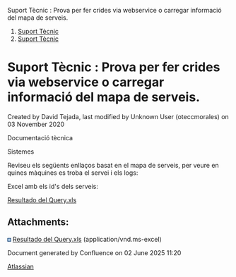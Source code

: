 Suport Tècnic : Prova per fer crides via webservice o carregar informació del mapa de serveis.  

1.  [Suport Tècnic](index.html)
2.  [Suport Tècnic](13893782.html)

Suport Tècnic : Prova per fer crides via webservice o carregar informació del mapa de serveis.
==============================================================================================

Created by David Tejada, last modified by Unknown User (oteccmorales) on 03 November 2020

  

Documentació tècnica

  

Sistemes

Reviseu els següents enllaços basat en el mapa de serveis, per veure en quines màquines es troba el servei i els logs:

  

     

Excel amb els id's dels serveis:

[Resultado del Query.xls](attachments/34505176/41518486.xls)

Attachments:
------------

![](images/icons/bullet_blue.gif) [Resultado del Query.xls](attachments/34505176/41518486.xls) (application/vnd.ms-excel)  

Document generated by Confluence on 02 June 2025 11:20

[Atlassian](http://www.atlassian.com/)